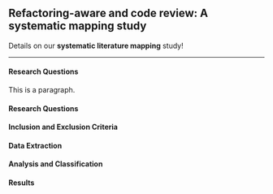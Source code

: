 ## Refactoring-aware and code review: A systematic mapping study

Details on our <b>systematic literature mapping</b> study!
<hr>

<h4> Research Questions </h4>
<p> This is a paragraph. </p>

<h4> Research Questions </h4>

<h4> Inclusion and Exclusion Criteria </h4>

<h4> Data Extraction </h4>

<h4> Analysis and Classification </h4>

<h4> Results </h4>
